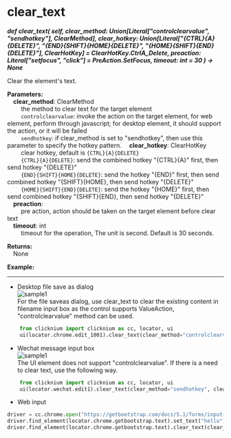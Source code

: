 # clear_text
***def clear_text(
        self,
        clear_method: Union[Literal["controlclearvalue", "sendhotkey"], ClearMethod],
        clear_hotkey: Union[Literal["{CTRL}{A}{DELETE}", "{END}{SHIFT}{HOME}{DELETE}", "{HOME}{SHIFT}{END}{DELETE}"], ClearHotKey] = ClearHotKey.CtrlA_Delete,
        preaction: Literal["setfocus", "click"] = PreAction.SetFocus,
        timeout: int = 30
    ) -> None***  

Clear the element's text.

**Parameters:**  
     &emsp;**clear_method**: ClearMethod  
        &emsp;&emsp; the method to clear text for the target element  
        &emsp;&emsp; `controlclearvalue`: invoke the action on the target element, for web element, perform through javascript; for desktop element, it should support the action, or it will be failed    
        &emsp;&emsp; `sendhotkey`: if clear_method is set to "sendhotkey", then use this parameter to specify the hotkey pattern. 
    &emsp;**clear_hotkey**: ClearHotKey  
        &emsp;&emsp; clear hotkey, default is `{CTRL}{A}{DELETE}`  
        &emsp;&emsp; `{CTRL}{A}{DELETE}`: send the combined hotkey "{CTRL}{A}" first, then send hotkey "{DELETE}"  
        &emsp;&emsp; `{END}{SHIFT}{HOME}{DELETE}`: send the hotkey "{END}" first, then send combined hotkey "{SHIFT}{HOME}, then send hotkey "{DELETE}"  
        &emsp;&emsp; `{HOME}{SHIFT}{END}{DELETE}`: send the hotkey "{HOME}" first, then send combined hotkey "{SHIFT}{END}, then send hotkey "{DELETE}"  
    &emsp;**preaction**:  
        &emsp;&emsp; pre action, action should be taken on the target element before clear text  
    &emsp;**timeout**: int  
        &emsp;&emsp; timeout for the operation, The unit is second. Default is 30 seconds.  

**Returns:**  
    &emsp;None

**Example:**
***
- Desktop file save as dialog   
![sample1](../../../img/clear_text_sample1.png)  
For the file saveas dialog, use clear_text to clear the existing content in filename input box as the control supports ValueAction, "controlclearvalue" method can be used.


```python
    from clicknium import clicknium as cc, locator, ui  
    ui(locator.chrome.edit_1001).clear_text(clear_method="controlclearvalue")
```

- Wechat message input box  
![sample1](../../../img/clear_text_sample2.png)  
The UI element does not support "controlclearvalue". If there is a need to clear text, use the following way.  

```python
    from clicknium import clicknium as cc, locator, ui  
    ui(locator.wechat.edit1).clear_text(clear_method="sendhotkey", clear_hotkey="{CTRL}{A}{DELETE}", preaction="click")

```

- Web input
```python
driver = cc.chrome.open("https://getbootstrap.com/docs/5.1/forms/input-group/")
driver.find_element(locator.chrome.getbootstrap.text).set_text("hello")
driver.find_element(locator.chrome.getbootstrap.text).clear_text(clear_method=ClearMethod.ControlClearValue)

```